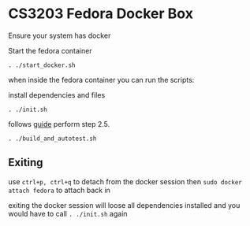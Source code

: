 # CS3203 Fedora Docker Box

Ensure your system has docker

Start the fedora container
```
. ./start_docker.sh
```

when inside the fedora container you can run the scripts:

install dependencies and files
```
. ./init.sh
```

follows [guide](https://github.com/nus-cs3203/project-wiki/wiki/Cross-platform-Startup-SPA-Solution) perform step 2.5.
```
. ./build_and_autotest.sh
```

## Exiting

use `ctrl+p, ctrl+q` to detach from the docker session
then `sudo docker attach fedora` to attach back in

exiting the docker session will loose all dependencies installed and you would have to call `. ./init.sh` again